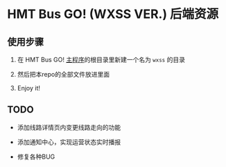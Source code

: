 # HMT Bus GO! (WXSS VER.) 后端资源

## 使用步骤

1. 在 HMT Bus GO! [主程序](https://github.com/CRH380A-2722/HMT-Bus-GO)的根目录里新建一个名为 `wxss` 的目录

2. 然后把本repo的全部文件放进里面

3. Enjoy it!

## TODO

* 添加线路详情页内变更线路走向的功能

* 添加通知中心，实现运营状态实时播报

* 修复各种BUG
